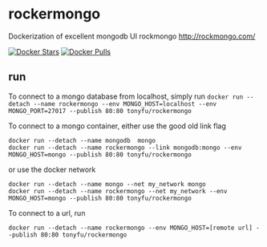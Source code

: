 # rockermongo
Dockerization of excellent mongodb UI rockmongo http://rockmongo.com/

[![Docker Stars](https://img.shields.io/docker/stars/tonysickpony/rockermongo.svg?maxAge=2592000)](https://hub.docker.com/r/tonysickpony/rockermongo/)
[![Docker Pulls](https://img.shields.io/docker/pulls/tonysickpony/rockermongo.svg?maxAge=2592000)](https://hub.docker.com/r/tonysickpony/rockermongo/)


## run

To connect to a mongo database from localhost, simply run
`docker run --detach --name rockermongo --env MONGO_HOST=localhost --env MONGO_PORT=27017 --publish 80:80 tonyfu/rockermongo`


To connect to a mongo container, either use the good old link flag
```
docker run --detach --name mongodb  mongo
docker run --detach --name rockermongo --link mongodb:mongo --env MONGO_HOST=mongo --publish 80:80 tonyfu/rockermongo
```
or use the docker network
```
docker run --detach --name mongo --net my_network mongo
docker run --detach --name rockermongo --net my_network --env MONGO_HOST=mongo --publish 80:80 tonyfu/rockermongo
```

To connect to a url, run
```
docker run --detach --name rockermongo --env MONGO_HOST=[remote url] --publish 80:80 tonyfu/rockermongo
```
